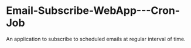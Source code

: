 # Email-Subscribe-WebApp---Cron-Job
An application to subscribe to scheduled emails at regular interval of time.
